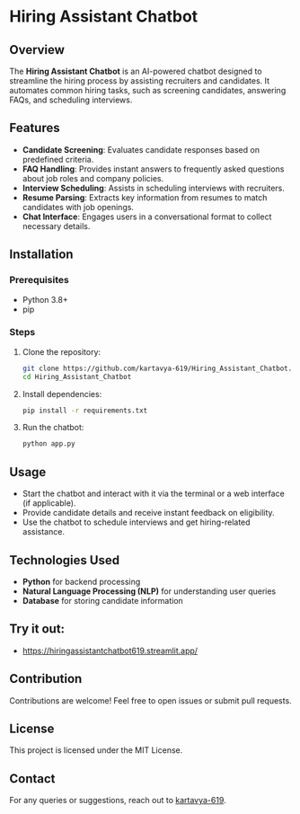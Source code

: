 # Hiring Assistant Chatbot

## Overview
The **Hiring Assistant Chatbot** is an AI-powered chatbot designed to streamline the hiring process by assisting recruiters and candidates. It automates common hiring tasks, such as screening candidates, answering FAQs, and scheduling interviews.

## Features
- **Candidate Screening**: Evaluates candidate responses based on predefined criteria.
- **FAQ Handling**: Provides instant answers to frequently asked questions about job roles and company policies.
- **Interview Scheduling**: Assists in scheduling interviews with recruiters.
- **Resume Parsing**: Extracts key information from resumes to match candidates with job openings.
- **Chat Interface**: Engages users in a conversational format to collect necessary details.

## Installation
### Prerequisites
- Python 3.8+
- pip

### Steps
1. Clone the repository:
   ```bash
   git clone https://github.com/kartavya-619/Hiring_Assistant_Chatbot.git
   cd Hiring_Assistant_Chatbot
   ```
2. Install dependencies:
   ```bash
   pip install -r requirements.txt
   ```
3. Run the chatbot:
   ```bash
   python app.py
   ```

## Usage
- Start the chatbot and interact with it via the terminal or a web interface (if applicable).
- Provide candidate details and receive instant feedback on eligibility.
- Use the chatbot to schedule interviews and get hiring-related assistance.

## Technologies Used
- **Python** for backend processing
- **Natural Language Processing (NLP)** for understanding user queries
- **Database** for storing candidate information

## Try it out: 
- https://hiringassistantchatbot619.streamlit.app/

## Contribution
Contributions are welcome! Feel free to open issues or submit pull requests.

## License
This project is licensed under the MIT License.

## Contact
For any queries or suggestions, reach out to [kartavya-619](https://github.com/kartavya-619).
